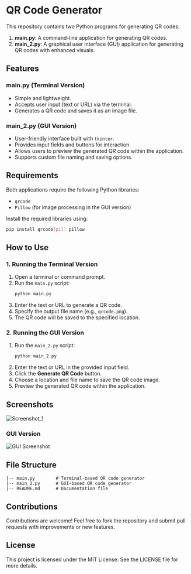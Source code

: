 # QR Code Generator

This repository contains two Python programs for generating QR codes:

1. **main.py**: A command-line application for generating QR codes.
2. **main_2.py**: A graphical user interface (GUI) application for generating QR codes with enhanced visuals.

## Features

### main.py (Terminal Version)
- Simple and lightweight.
- Accepts user input (text or URL) via the terminal.
- Generates a QR code and saves it as an image file.

### main_2.py (GUI Version)
- User-friendly interface built with `tkinter`.
- Provides input fields and buttons for interaction.
- Allows users to preview the generated QR code within the application.
- Supports custom file naming and saving options.

## Requirements

Both applications require the following Python libraries:

- `qrcode`
- `Pillow` (for image processing in the GUI version)

Install the required libraries using:
```bash
pip install qrcode[pil] pillow
```

## How to Use

### 1. Running the Terminal Version

1. Open a terminal or command prompt.
2. Run the `main.py` script:
   ```bash
   python main.py
   ```
3. Enter the text or URL to generate a QR code.
4. Specify the output file name (e.g., `qrcode.png`).
5. The QR code will be saved to the specified location.

### 2. Running the GUI Version

1. Run the `main_2.py` script:
   ```bash
   python main_2.py
   ```
2. Enter the text or URL in the provided input field.
3. Click the **Generate QR Code** button.
4. Choose a location and file name to save the QR code image.
5. Preview the generated QR code within the application.

## Screenshots
![Screenshot_1](https://github.com/user-attachments/assets/34fe994a-a34c-4b0e-b5ef-85e126bd50a5)

### GUI Version
![GUI Screenshot](https://via.placeholder.com/400x300.png?text=GUI+Preview)

## File Structure

```
|-- main.py        # Terminal-based QR code generator
|-- main_2.py      # GUI-based QR code generator
|-- README.md      # Documentation file
```

## Contributions

Contributions are welcome! Feel free to fork the repository and submit pull requests with improvements or new features.

## License

This project is licensed under the MIT License. See the LICENSE file for more details.

